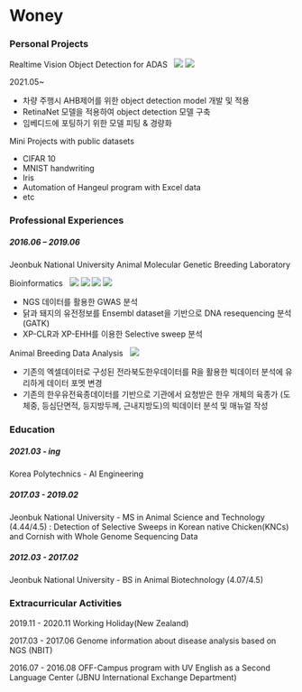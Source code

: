 
<!--
**woneyy/woneyy** is a ✨ _special_ ✨ repository because its `README.md` (this file) appears on your GitHub profile.

Here are some ideas to get you started:

- 🔭 I’m currently working on ...
- 🌱 I’m currently learning ...
- 👯 I’m looking to collaborate on ...
- 🤔 I’m looking for help with ...
- 💬 Ask me about ...
- 📫 How to reach me: ...
- 😄 Pronouns: ...
- ⚡ Fun fact: ...
-->

# Woney
### Personal Projects
Realtime Vision Object Detection for ADAS &nbsp; <img src=https://img.shields.io/badge/python-blue> <img src=https://img.shields.io/badge/jacinto_mmdetection-white>
 
2021.05~
- 차량 주행시 AHB제어를 위한 object detection model 개발 및 적용
- RetinaNet 모델을 적용하여 object detection 모델 구축
- 임베디드에 포팅하기 위한 모델 피팅 & 경량화

Mini Projects with public datasets
- CIFAR 10
- MNIST handwriting
- Iris
- Automation of Hangeul program with Excel data
- etc


### Professional Experiences
##### 2016.06 – 2019.06 
Jeonbuk National University Animal Molecular Genetic Breeding Laboratory

Bioinformatics 
&nbsp; <img src=https://img.shields.io/badge/GATK-yellow> <img src=https://img.shields.io/badge/R-green> <img src=https://img.shields.io/badge/python-blue> <img src=https://img.shields.io/badge/shellscript-grey> 
  
- NGS 데이터를 활용한 GWAS 분석
- 닭과 돼지의 유전정보를 Ensembl dataset을 기반으로 DNA resequencing 분석 (GATK)
- XP-CLR과 XP-EHH를 이용한 Selective sweep 분석

Animal Breeding Data Analysis
&nbsp; <img src=https://img.shields.io/badge/R-green>
- 기존의 엑셀데이터로 구성된 전라북도한우데이터를 R을 활용한 빅데이터 분석에 유리하게 데이터 포멧 변경
- 기존의 한우유전육종데이터를 기반으로 기관에서 요청받은 한우 개체의 육종가 (도체중, 등심단면적, 등지방두께, 근내지방도)의 빅데이터 분석 및 매뉴얼 작성







### Education


##### 2021.03 - ing
Korea Polytechnics - AI Engineering 

##### 2017.03 - 2019.02
Jeonbuk National University - MS in Animal Science and Technology (4.44/4.5) 
 : Detection of Selective Sweeps in Korean native Chicken(KNCs) and Cornish with Whole Genome Sequencing Data

##### 2012.03 - 2017.02
Jeonbuk National University - BS in Animal Biotechnology (4.07/4.5)








### Extracurricular Activities




2019.11 - 2020.11	Working Holiday(New Zealand)

2017.03 - 2017.06	Genome information about disease analysis based on NGS (NBIT)

2016.07 - 2016.08	OFF-Campus program with UV English as a Second Language Center (JBNU International Exchange Department)







